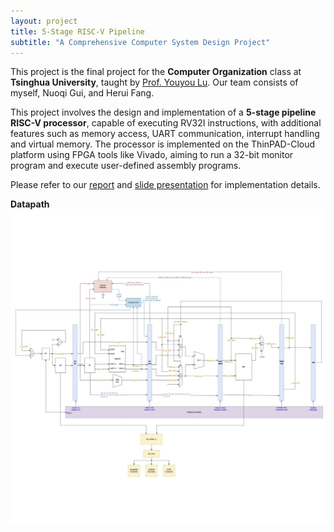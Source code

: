 ```yaml
---
layout: project
title: 5-Stage RISC-V Pipeline
subtitle: "A Comprehensive Computer System Design Project"
---
```

<script src="https://cdn.mathjax.org/mathjax/latest/MathJax.js?config=TeX-AMS-MML_HTMLorMML" type="text/javascript"></script>

This project is the final project for the **Computer Organization** class at **Tsinghua University**, taught by <a href="https://www.cs.tsinghua.edu.cn/info/1108/3941.htm">Prof. Youyou Lu</a>. Our team consists of myself, Nuoqi Gui, and Herui Fang.

This project involves the design and implementation of a <b>5-stage pipeline RISC-V processor</b>, capable of executing RV32I instructions, with additional features such as memory access, UART communication, interrupt handling and virtual memory. The processor is implemented on the ThinPAD-Cloud platform using FPGA tools like Vivado, aiming to run a 32-bit monitor program and execute user-defined assembly programs.

Please refer to our <a href="/assets/projects/2023_riscv-cpu/report.pdf">report</a> and <a href="/assets/projects/2023_riscv-cpu/slides.pdf"> slide presentation</a> for implementation details.

**Datapath** <br/>
<img src="/assets/projects/2023_riscv-cpu/thumbnail.jpg" style="max-width: 100%; height: auto;" alt="Datapath"/>